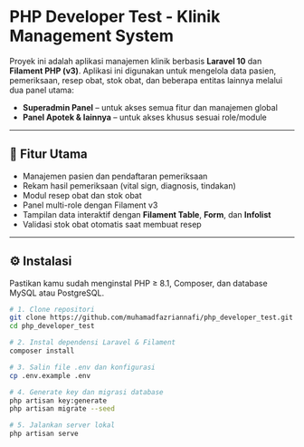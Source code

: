 # PHP Developer Test - Klinik Management System

Proyek ini adalah aplikasi manajemen klinik berbasis **Laravel 10** dan **Filament PHP (v3)**. Aplikasi ini digunakan untuk mengelola data pasien, pemeriksaan, resep obat, stok obat, dan beberapa entitas lainnya melalui dua panel utama:

- **Superadmin Panel** – untuk akses semua fitur dan manajemen global
- **Panel Apotek & lainnya** – untuk akses khusus sesuai role/module

---

## 🚀 Fitur Utama

- Manajemen pasien dan pendaftaran pemeriksaan
- Rekam hasil pemeriksaan (vital sign, diagnosis, tindakan)
- Modul resep obat dan stok obat
- Panel multi-role dengan Filament v3
- Tampilan data interaktif dengan **Filament Table**, **Form**, dan **Infolist**
- Validasi stok obat otomatis saat membuat resep

---

## ⚙️ Instalasi

Pastikan kamu sudah menginstal PHP ≥ 8.1, Composer, dan database MySQL atau PostgreSQL.

```bash
# 1. Clone repositori
git clone https://github.com/muhamadfazriannafi/php_developer_test.git
cd php_developer_test

# 2. Instal dependensi Laravel & Filament
composer install

# 3. Salin file .env dan konfigurasi
cp .env.example .env

# 4. Generate key dan migrasi database
php artisan key:generate
php artisan migrate --seed

# 5. Jalankan server lokal
php artisan serve
